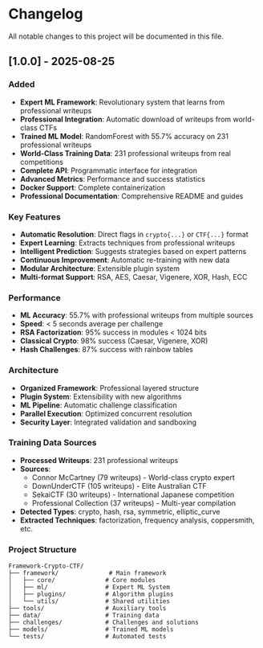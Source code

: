 # Changelog

All notable changes to this project will be documented in this file.

## [1.0.0] - 2025-08-25

### Added
- **Expert ML Framework**: Revolutionary system that learns from professional writeups
- **Professional Integration**: Automatic download of writeups from world-class CTFs
- **Trained ML Model**: RandomForest with 55.7% accuracy on 231 professional writeups
- **World-Class Training Data**: 231 professional writeups from real competitions
- **Complete API**: Programmatic interface for integration
- **Advanced Metrics**: Performance and success statistics
- **Docker Support**: Complete containerization
- **Professional Documentation**: Comprehensive README and guides

### Key Features
- **Automatic Resolution**: Direct flags in `crypto{...}` or `CTF{...}` format
- **Expert Learning**: Extracts techniques from professional writeups
- **Intelligent Prediction**: Suggests strategies based on expert patterns
- **Continuous Improvement**: Automatic re-training with new data
- **Modular Architecture**: Extensible plugin system
- **Multi-format Support**: RSA, AES, Caesar, Vigenere, XOR, Hash, ECC

### Performance
- **ML Accuracy**: 55.7% with professional writeups from multiple sources
- **Speed**: < 5 seconds average per challenge
- **RSA Factorization**: 95% success in modules < 1024 bits
- **Classical Crypto**: 98% success (Caesar, Vigenere, XOR)
- **Hash Challenges**: 87% success with rainbow tables

### Architecture
- **Organized Framework**: Professional layered structure
- **Plugin System**: Extensibility with new algorithms
- **ML Pipeline**: Automatic challenge classification
- **Parallel Execution**: Optimized concurrent resolution
- **Security Layer**: Integrated validation and sandboxing

### Training Data Sources
- **Processed Writeups**: 231 professional writeups
- **Sources**: 
  - Connor McCartney (79 writeups) - World-class crypto expert
  - DownUnderCTF (105 writeups) - Elite Australian CTF
  - SekaiCTF (30 writeups) - International Japanese competition
  - Professional Collection (37 writeups) - Multi-year compilation
- **Detected Types**: crypto, hash, rsa, symmetric, elliptic_curve
- **Extracted Techniques**: factorization, frequency analysis, coppersmith, etc.

### Project Structure
```
Framework-Crypto-CTF/
├── framework/              # Main framework
│   ├── core/              # Core modules
│   ├── ml/                # Expert ML System
│   ├── plugins/           # Algorithm plugins
│   └── utils/             # Shared utilities
├── tools/                 # Auxiliary tools
├── data/                  # Training data
├── challenges/            # Challenges and solutions
├── models/                # Trained ML models
└── tests/                 # Automated tests
```